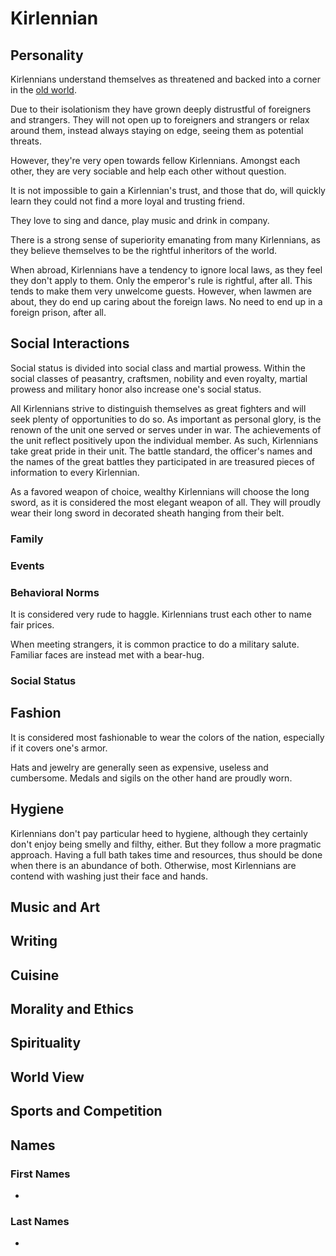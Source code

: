 # Kirlennian

## Personality
Kirlennians understand themselves as threatened and backed into a corner in the [old world](../../../world/world). 

Due to their isolationism they have grown deeply distrustful of foreigners and strangers. They will not open up to foreigners and strangers or relax around them, instead always staying on edge, seeing them as potential threats. 

However, they're very open towards fellow Kirlennians. Amongst each other, they are very sociable and help each other without question. 

It is not impossible to gain a Kirlennian's trust, and those that do, will quickly learn they could not find a more loyal and trusting friend. 

They love to sing and dance, play music and drink in company. 

There is a strong sense of superiority emanating from many Kirlennians, as they believe themselves to be the rightful inheritors of the world. 

When abroad, Kirlennians have a tendency to ignore local laws, as they feel they don't apply to them. Only the emperor's rule is rightful, after all. This tends to make them  very unwelcome guests. However, when lawmen are about, they do end up caring about the foreign laws. No need to end up in a foreign prison, after all. 

## Social Interactions
Social status is divided into social class and martial prowess. 
Within the social classes of peasantry, craftsmen, nobility and even royalty, martial prowess and military honor also increase one's social status. 

All Kirlennians strive to distinguish themselves as great fighters and will seek plenty of opportunities to do so. As important as personal glory, is the renown of the unit one served or serves under in war. The achievements of the unit reflect positively upon the individual member. As such, Kirlennians take great pride in their unit. The battle standard, the officer's names and the names of the great battles they participated in are treasured pieces of information to every Kirlennian. 

As a favored weapon of choice, wealthy Kirlennians will choose the long sword, as it is considered the most elegant weapon of all. They will proudly wear their long sword in decorated sheath hanging from their belt. 

### Family

### Events

### Behavioral Norms
It is considered very rude to haggle. Kirlennians trust each other to name fair prices.

When meeting strangers, it is common practice to do a military salute. Familiar faces are instead met with a bear-hug. 

### Social Status

## Fashion
It is considered most fashionable to wear the colors of the nation, especially if it covers one's armor. 

Hats and jewelry are generally seen as expensive, useless and cumbersome. Medals and sigils on the other hand are proudly worn. 

## Hygiene
Kirlennians don't pay particular heed to hygiene, although they certainly don't enjoy being smelly and filthy, either. But they follow a more pragmatic approach. Having a full bath takes time and resources, thus should be done when there is an abundance of both. Otherwise, most Kirlennians are contend with washing just their face and hands. 

## Music and Art

## Writing

## Cuisine

## Morality and Ethics

## Spirituality

## World View

## Sports and Competition

## Names

### First Names
* 

### Last Names
* 